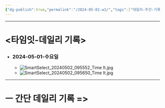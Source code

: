 ```yaml
---
{"dg-publish":true,"permalink":"/2024-05-01-w1/","tags":["데일리-주간-기록"],"noteIcon":""}
---
```




-------------------------------
# <타임잇-데일리 기록> 

- ### 2024-05-01-수요일
	- ![SmartSelect_20240502_095552_Time It.jpg](/img/user/%EC%B2%A8%EB%B6%80%ED%8C%8C%EC%9D%BC/SmartSelect_20240502_095552_Time%20It.jpg)
	- ![SmartSelect_20240502_095650_Time It.jpg](/img/user/%EC%B2%A8%EB%B6%80%ED%8C%8C%EC%9D%BC/SmartSelect_20240502_095650_Time%20It.jpg)




---
# ㅡ 간단 데일리 기록 =>

